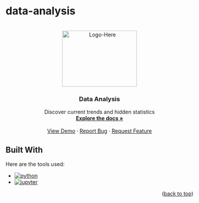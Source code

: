 # data-analysis

<!--
create virtual env python
python -m venv venv-da
. venv-da/Scripts/activate

create requirements.txt
pip freeze > requirements.txt
-->


<!-- PROJECT LOGO -->

<br />
<div align="center" id='readme-top'>
  <a href="https://github.com/WackyChomp/data-analysis">
    <img src="" alt="Logo-Here" width="200" height="150">
  </a>

  <h3 align="center">Data Analysis</h3>

  <p align="center">
    Discover current trends and hidden statistics
    <br />
    <a href="https://github.com/WackyChomp/data-analysis"><strong>Explore the docs »</strong></a>
    <br />
    <br />
    <a href="https://github.com/WackyChomp/data-analysis">View Demo</a>
    ·
    <a href="https://github.com/WackyChomp/data-analysis/issues">Report Bug</a>
    ·
    <a href="https://github.com/WackyChomp/data-analysis/issues">Request Feature</a>
  </p>
</div>


## Built With
Here are the tools used:

* [![python][python]][python-url]
* [![jupyter][jupyter]][jupyter-url]


<p align="right">(<a href="#readme-top">back to top</a>)</p>




<!-- MARKDOWN LINKS & IMAGES -->
<!-- https://www.markdownguide.org/basic-syntax/#reference-style-links -->

[python]:https://img.shields.io/badge/Python-14354C?style=for-the-badge&logo=python&logoColor=white
[python-url]:https://www.python.org/

[jupyter]:https://img.shields.io/badge/Jupyter-20232A?style=for-the-badge&logo=jupyter&logoColor=orange
[jupyter-url]:https://jupyter.org/